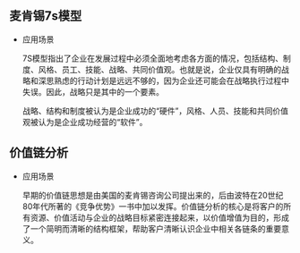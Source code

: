 ## 麦肯锡7s模型

* 应用场景

    7S模型指出了企业在发展过程中必须全面地考虑各方面的情况，包括结构、制度、风格、员工、技能、战略、共同价值观。也就是说，企业仅具有明确的战略和深思熟虑的行动计划是远远不够的，因为企业还可能会在战略执行过程中失误。因此，战略只是其中的一个要素。
    
    战略、结构和制度被认为是企业成功的“硬件”，风格、人员、技能和共同价值观被认为是企业成功经营的“软件”。

## 价值链分析

* 应用场景

    早期的价值链思想是由美国的麦肯锡咨询公司提出来的，后由波特在20世纪80年代所著的《竞争优势》一书中加以发挥。价值链分析的核心是将客户的所有资源、价值活动与企业的战略目标紧密连接起来，以价值增值为目的，形成了一个简明而清晰的结构框架，帮助客户清晰认识企业中相关各链条的重要意义。

